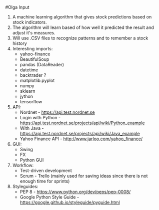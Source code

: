 #Olga Input
1. A machine learning algorithm that gives stock predictions based on stock indicators.
2. The algorithm will learn based of how well it predicted the result and adjust it's measures.
3. Will use .CSV files to recognize patterns and to remember a stock history
4. Interesting imports:
	* yahoo-finance
	* BeautifulSoup
	* pandas (DataReader)
	* datetime
	* backtrader ?
	* matplotlib.pyplot
	* numpy
	* sklearn
	* jython
	* tensorflow
5. API:
	* Nordnet - https://api.test.nordnet.se
	* Login with Python - https://api.test.nordnet.se/projects/api/wiki/Python_example
	* With Java - https://api.test.nordnet.se/projects/api/wiki/Java_example
	* Yahoo Finance API - http://www.jarloo.com/yahoo_finance/
6. GUI:
    * Swing
    * FX
    * Python GUI
7. Workflow:
    * Test-driven development
    * Scrum - Trello (mainly used for saving ideas since there is not enough time for sprints)
8. Styleguides:
	* PEP 8 - https://www.python.org/dev/peps/pep-0008/
	* Google Python Style Guide - https://google.github.io/styleguide/pyguide.html 
